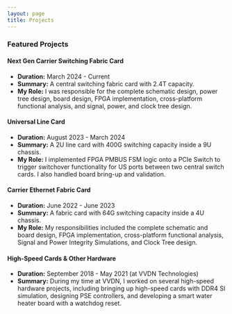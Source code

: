 ```yaml
---
layout: page
title: Projects
---
```


### Featured Projects

#### **Next Gen Carrier Switching Fabric Card**
* **Duration:** March 2024 - Current
* **Summary:** A central switching fabric card with 2.4T capacity.
* **My Role:** I was responsible for the complete schematic design, power tree design, board design, FPGA implementation, cross-platform functional analysis, and signal, power, and clock tree design.

#### **Universal Line Card**
* **Duration:** August 2023 - March 2024
* **Summary:** A 2U line card with 400G switching capacity inside a 9U chassis.
* **My Role:** I implemented FPGA PMBUS FSM logic onto a PCIe Switch to trigger switchover functionality for US ports between two central switch cards. I also handled board bring-up and validation.

#### **Carrier Ethernet Fabric Card**
* **Duration:** June 2022 - June 2023
* **Summary:** A fabric card with 64G switching capacity inside a 4U chassis.
* **My Role:** My responsibilities included the complete schematic and board design, FPGA implementation, cross-platform functional analysis, Signal and Power Integrity Simulations, and Clock Tree design.

#### **High-Speed Cards & Other Hardware**
* **Duration:** September 2018 - May 2021 (at VVDN Technologies)
* **Summary:** During my time at VVDN, I worked on several high-speed hardware projects, including bringing up high-speed cards with DDR4 SI simulation, designing PSE controllers, and developing a smart water heater board with a watchdog reset.

